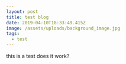 ```yaml
---
layout: post
title: test blog
date: 2019-04-10T18:33:49.415Z
image: /assets/uploads/background_image.jpg
tags:
  - test
---
```

this is a test does it work?
